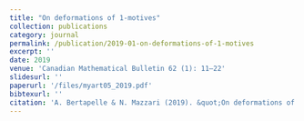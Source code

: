 ```yaml
---
title: "On deformations of 1-motives"
collection: publications
category: journal
permalink: /publication/2019-01-on-deformations-of-1-motives
excerpt: ''
date: 2019
venue: 'Canadian Mathematical Bulletin 62 (1): 11–22'
slidesurl: ''
paperurl: '/files/myart05_2019.pdf'
bibtexurl: ''
citation: 'A. Bertapelle & N. Mazzari (2019). &quot;On deformations of 1-motives.&quot; <i>Canadian Mathematical Bulletin</i>, 62 (1), 11–22.'
---
```

